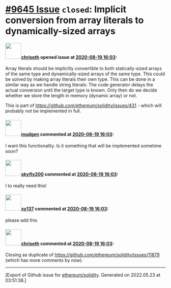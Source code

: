 # [\#9645 Issue](https://github.com/ethereum/solidity/issues/9645) `closed`: Implicit conversion from array literals to dynamically-sized arrays

#### <img src="https://avatars.githubusercontent.com/u/9073706?v=4" width="50">[chriseth](https://github.com/chriseth) opened issue at [2020-08-19 16:03](https://github.com/ethereum/solidity/issues/9645):

Array literals should be implicitly convertible to both statically-sized arrays of the same type and dynamically-sized arrays of the same type. This could be solved by making array literals their own type. This can be done in a similar way as we handle string literals: The code generator delays the actual conversion until the target type is known. Only then do we decide whether we store the length in memory (dynamic array) or not.

This is part of https://github.com/ethereum/solidity/issues/431 - which will probably not be implemented in full.

#### <img src="https://avatars.githubusercontent.com/u/49092?u=e839203b6d7460e1a1907d4d8071a7fe351dce67&v=4" width="50">[mudgen](https://github.com/mudgen) commented at [2020-08-19 16:03](https://github.com/ethereum/solidity/issues/9645#issuecomment-691230619):

I want this functionality.   Is it something that will be implemented sometime soon?

#### <img src="https://avatars.githubusercontent.com/u/2071514?u=efc5b03d1816fd56301bc56e5f83ef78b57f0082&v=4" width="50">[skyfly200](https://github.com/skyfly200) commented at [2020-08-19 16:03](https://github.com/ethereum/solidity/issues/9645#issuecomment-756894731):

I to really need this!

#### <img src="https://avatars.githubusercontent.com/u/33620868?u=8e150f1712805751f81d0b573d3dbe74921b1954&v=4" width="50">[xy137](https://github.com/xy137) commented at [2020-08-19 16:03](https://github.com/ethereum/solidity/issues/9645#issuecomment-827289148):

please add this

#### <img src="https://avatars.githubusercontent.com/u/9073706?v=4" width="50">[chriseth](https://github.com/chriseth) commented at [2020-08-19 16:03](https://github.com/ethereum/solidity/issues/9645#issuecomment-922784693):

Closing as duplicate of https://github.com/ethereum/solidity/issues/11879 (which has more comments by now).


-------------------------------------------------------------------------------



[Export of Github issue for [ethereum/solidity](https://github.com/ethereum/solidity). Generated on 2022.05.23 at 03:51:38.]
